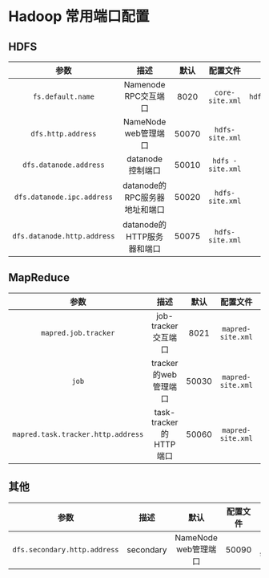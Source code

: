 # Hadoop 常用端口配置

## HDFS

|            参数             |             描述              | 默认  |     配置文件     |        例子值         |
| :-------------------------: | :---------------------------: | :---: | :--------------: | :-------------------: |
|      `fs.default.name`      |     Namenode RPC交互端口      | 8020  | `core-site.xml`  | `hdfs://master:8020/` |
|     `dfs.http.address`      |     NameNode web管理端口      | 50070 | `hdfs- site.xml` |    `0.0.0.0:50070`    |
|   `dfs.datanode.address`    |      datanode　控制端口       | 50010 | `hdfs -site.xml` |    `0.0.0.0:50010`    |
| `dfs.datanode.ipc.address`  | datanode的RPC服务器地址和端口 | 50020 | `hdfs-site.xml`  |    `0.0.0.0:50020`    |
| `dfs.datanode.http.address` |  datanode的HTTP服务器和端口   | 50075 | `hdfs-site.xml`  |    `0.0.0.0:50075`    |  |  |

## MapReduce

|                参数                |          描述          | 默认  |     配置文件      |        例子值         |
| :--------------------------------: | :--------------------: | :---: | :---------------: | :-------------------: |
|        `mapred.job.tracker`        |  job-tracker交互端口   | 8021  | `mapred-site.xml` | `hdfs://master:8021/` |
|               `job`                |  tracker的web管理端口  | 50030 | `mapred-site.xml` |    `0.0.0.0:50030`    |
| `mapred.task.tracker.http.address` | task-tracker的HTTP端口 | 50060 | `mapred-site.xml` |    `0.0.0.0:50060`    |

## 其他

|             参数             |   描述    |         默认         | 配置文件 |     例子值      |
| :--------------------------: | :-------: | :------------------: | :------: | :-------------: |
| `dfs.secondary.http.address` | secondary | NameNode web管理端口 |  50090   | `hdfs-site.xml` | `0.0.0.0:50090` |
